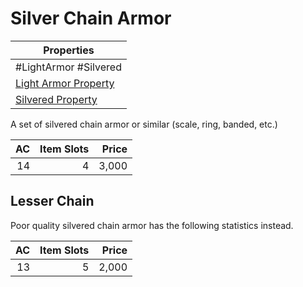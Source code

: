 # Silver Chain Armor

| Properties                                                                 |
| -------------------------------------------------------------------------- |
| #LightArmor #Silvered                                                      |
| [Light Armor Property](../Armor%20Properties/Light%20Armor%20Property.md)  |
| [Silvered Property](../../../Material%20Properties/Silvered%20Property.md) |
A set of silvered chain armor or similar (scale, ring, banded, etc.)

|  AC | Item Slots | Price |
| --: | ---------: | ----: |
|  14 |          4 | 3,000 |
## Lesser Chain
Poor quality silvered chain armor has the following statistics instead.

|  AC | Item Slots | Price |
| --: | ---------: | ----: |
|  13 |          5 | 2,000 |
